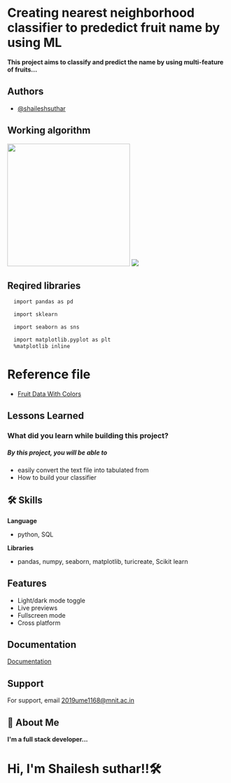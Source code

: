 
# Creating nearest neighborhood classifier to prededict fruit name by using ML

**This project aims to classify and predict the name by using multi-feature of fruits…**


## Authors

- [@shaileshsuthar](https://github.com/shaileshsuthar675/)


## Working algorithm

<p float='left'>
  <img src='https://machinelearningmastery.com/wp-content/uploads/2019/10/Develop-k-Nearest-Neighbors-in-Python-From-Scratch.png' width='280' height='280'>
  <img src='https://static.javatpoint.com/tutorial/machine-learning/images/k-nearest-neighbor-algorithm-for-machine-learning2.png' >
</p>


## Reqired libraries


```bash
  import pandas as pd
```
```bash
  import sklearn 
```
```bash
  import seaborn as sns
```
```bash
  import matplotlib.pyplot as plt
  %matplotlib inline
```

# Reference file
- [Fruit Data With Colors](https://drive.google.com/file/d/11Zb51PGg9oh2GzWf8bYhG4n0AMHZtA2i/view?usp=sharing)



## Lessons Learned

### What did you learn while building this project?
##### By this project, you will be able to 

- easily convert the text file into tabulated from
- How to build your classifier


## 🛠 Skills
**Language**
- python, SQL

**Libraries**
- pandas, numpy, seaborn, matplotlib, turicreate, Scikit learn 


## Features

- Light/dark mode toggle
- Live previews
- Fullscreen mode
- Cross platform


## Documentation

[Documentation](https://linktodocumentation)

## Support

For support, email 2019ume1168@mnit.ac.in

## 🚀 About Me
**I'm a full stack developer...**
# Hi, I'm Shailesh suthar!!🛠
